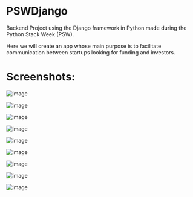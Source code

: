 # PSWDjango
Backend Project using the Django framework in Python made during the Python Stack Week (PSW). 

Here we will create an app whose main purpose is to facilitate communication between startups looking for funding and investors.

# Screenshots:

![image](https://github.com/user-attachments/assets/0459be5e-e107-4927-9a60-403b52df631e)

![image](https://github.com/user-attachments/assets/de1b5e9e-3499-4ea4-907b-894e1ef4a42a)

![image](https://github.com/user-attachments/assets/7f0fd284-7fbc-4eed-adcd-2f3d27989ef3)

![image](https://github.com/user-attachments/assets/a7f68448-a54d-4713-ac37-226b1bf08189)

![image](https://github.com/user-attachments/assets/e2bbdfdb-ade6-4938-baf5-0cef6951d9e9)

![image](https://github.com/user-attachments/assets/d5d1a1ba-a4a7-4fdb-8167-be3f72ef861f)

![image](https://github.com/user-attachments/assets/7a5a2911-d51b-42d2-91e4-355a7da720fe)

![image](https://github.com/user-attachments/assets/d711eccf-4285-4d88-959a-68b227ecc5fc)

![image](https://github.com/user-attachments/assets/58914e6a-d895-46a2-b593-c62bfe05aba3)
